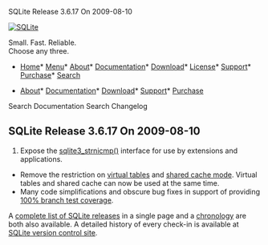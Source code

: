 




SQLite Release 3\.6\.17 On 2009\-08\-10




[![SQLite](../images/sqlite370_banner.gif)](../index.html)


Small. Fast. Reliable.  
Choose any three.


* [Home](../index.html)* [Menu](javascript:void(0))* [About](../about.html)* [Documentation](../docs.html)* [Download](../download.html)* [License](../copyright.html)* [Support](../support.html)* [Purchase](../prosupport.html)* [Search](javascript:void(0))




* [About](../about.html)* [Documentation](../docs.html)* [Download](../download.html)* [Support](../support.html)* [Purchase](../prosupport.html)






Search Documentation
Search Changelog







## SQLite Release 3\.6\.17 On 2009\-08\-10

1. Expose the [sqlite3\_strnicmp()](../c3ref/stricmp.html) interface for use by extensions and
 applications.
- Remove the restriction on [virtual tables](../vtab.html) and [shared cache mode](../sharedcache.html).
 Virtual tables and shared cache can now be used at the same time.
- Many code simplifications and obscure bug fixes in support of
 providing [100% branch test coverage](../testing.html#coverage).



A [complete list of SQLite releases](../changes.html)
 in a single page and a [chronology](../chronology.html) are both also available.
 A detailed history of every
 check\-in is available at
 [SQLite version control site](https://www.sqlite.org/src/timeline).


